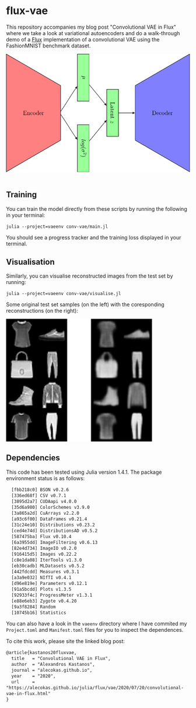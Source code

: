 # flux-vae
This repository accompanies my blog post "Convolutional VAE in Flux" where we take a look at variational autoencoders and do a walk-through demo of a [Flux](https://fluxml.ai/) implementation of a convolutional VAE using the FashionMNIST benchmark dataset.

<div style="text-align:center"><img src="/images/vae.png" width="600"/>
</div><br/>

## Training
You can train the model directly from these scripts by running the following in your terminal:
```
julia --project=vaeenv conv-vae/main.jl
```
You should see a progress tracker and the training loss displayed in your terminal.

## Visualisation
Similarly, you can visualise reconstructed images from the test set by running:
```
julia --project=vaeenv conv-vae/visualise.jl
```
Some original test set samples (on the left) with the coresponding reconstructions (on the right):

<img src="/images/recon.png" alt="reconstruction-drawing" width="400"/>

## Dependencies
This code has been tested using Julia version 1.4.1. The package environment status is as follows:
```
  [fbb218c0] BSON v0.2.6
  [336ed68f] CSV v0.7.1
  [3895d2a7] CUDAapi v4.0.0
  [35d6a980] ColorSchemes v3.9.0
  [3a865a2d] CuArrays v2.2.0
  [a93c6f00] DataFrames v0.21.4
  [31c24e10] Distributions v0.23.2
  [ced4e74d] DistributionsAD v0.5.2
  [587475ba] Flux v0.10.4
  [6a3955dd] ImageFiltering v0.6.13
  [82e4d734] ImageIO v0.2.0
  [916415d5] Images v0.22.2
  [c8e1da08] IterTools v1.3.0
  [eb30cadb] MLDatasets v0.5.2
  [442fdcdd] Measures v0.3.1
  [a3a9e032] NIfTI v0.4.1
  [d96e819e] Parameters v0.12.1
  [91a5bcdd] Plots v1.3.5
  [92933f4c] ProgressMeter v1.3.1
  [e88e6eb3] Zygote v0.4.20
  [9a3f8284] Random 
  [10745b16] Statistics 
```
You can also have a look in the `vaeenv` directory where I have commited my `Project.toml` and `Manifest.toml` files for you to inspect the dependences.


To cite this work, please site the linked blog post:
<div class="language-plaintext highlighter-rouge"><div class="highlight"><pre class="highlight">
<code>@article{kastanos20fluxvae,
  title   = "Convolutional VAE in Flux",
  author  = "Alexandros Kastanos",
  journal = "alecokas.github.io",
  year    = "2020",
  url     = "https://alecokas.github.io/julia/flux/vae/2020/07/20/convolutional-vae-in-flux.html"
}
</code></pre></div></div>